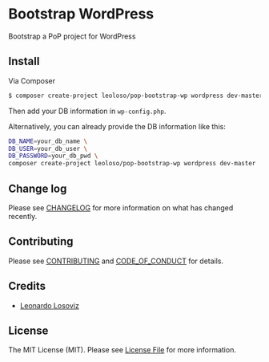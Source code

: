 # Bootstrap WordPress

Bootstrap a PoP project for WordPress

## Install

Via Composer

```bash
$ composer create-project leoloso/pop-bootstrap-wp wordpress dev-master
```

Then add your DB information in `wp-config.php`.

Alternatively, you can already provide the DB information like this:

```bash
DB_NAME=your_db_name \
DB_USER=your_db_user \
DB_PASSWORD=your_db_pwd \
composer create-project leoloso/pop-bootstrap-wp wordpress dev-master
```

## Change log

Please see [CHANGELOG](CHANGELOG.md) for more information on what has changed recently.

## Contributing

Please see [CONTRIBUTING](CONTRIBUTING.md) and [CODE_OF_CONDUCT](CODE_OF_CONDUCT.md) for details.

## Credits

- [Leonardo Losoviz][link-author]

## License

The MIT License (MIT). Please see [License File](LICENSE.md) for more information.

[link-author]: https://github.com/leoloso
